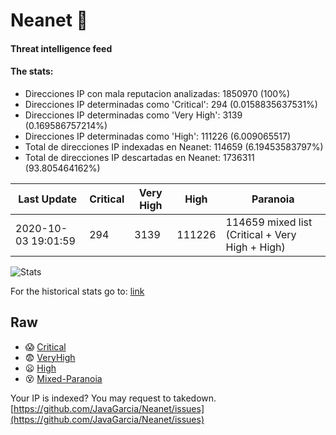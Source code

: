 # Neanet :hocho:
#### Threat intelligence feed
#### The stats:

- Direcciones IP con mala reputacion analizadas: 1850970 (100%)
- Direcciones IP determinadas como 'Critical':  294 (0.0158835637531%)
- Direcciones IP determinadas como 'Very High':  3139 (0.169586757214%)
- Direcciones IP determinadas como 'High':  111226 (6.009065517)
- Total de direcciones IP indexadas en Neanet:  114659 (6.19453583797%)
- Total de direcciones IP descartadas en Neanet:  1736311 (93.805464162%)

| Last Update | Critical | Very High | High | Paranoia |
| --- | --- | --- | --- | --- |
| 2020-10-03 19:01:59 | 294 | 3139 | 111226 | 114659 mixed list (Critical + Very High + High)|

![Stats](https://docs.google.com/spreadsheets/d/e/2PACX-1vSnaNMIXVabIpDJjufMlzH7poXnshF3mgd8Is1g9ytUEzVsP5my4Trn8f-xkoLLQ38xpL3HtmUexLo6/pubchart?oid=501124687&format=image)

For the historical stats go to: [link](/stats.csv)
## Raw
- :scream: [Critical](https://raw.githubusercontent.com/JavaGarcia/Neanet/master/blacklists/neanet_critical.txt)
- :fearful: [VeryHigh](https://raw.githubusercontent.com/JavaGarcia/Neanet/master/blacklists/neanet_veryHigh.txtt)
- :frowning: [High](https://raw.githubusercontent.com/JavaGarcia/Neanet/master/blacklists/neanet_high.txt)
- :dizzy_face: [Mixed-Paranoia](https://raw.githubusercontent.com/JavaGarcia/Neanet/master/blacklists/neanet_all.txt)


Your IP is indexed? You may request to takedown. [https://github.com/JavaGarcia/Neanet/issues](https://github.com/JavaGarcia/Neanet/issues)









































































































































































































































































































































































































































































































































































































































































































































































































































































































































































































































































































































































































































